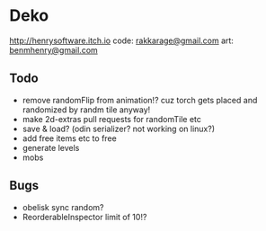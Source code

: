# Deko

<http://henrysoftware.itch.io>
code: rakkarage@gmail.com
art: benmhenry@gmail.com

## Todo

- remove randomFlip from animation!? cuz torch gets placed and randomized by randm tile anyway!
- make 2d-extras pull requests for randomTile etc
- save & load? (odin serializer? not working on linux?)
- add free items etc to free
- generate levels
- mobs

## Bugs

- obelisk sync random?
- ReorderableInspector limit of 10!?
